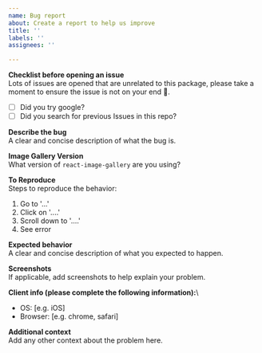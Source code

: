 ```yaml
---
name: Bug report
about: Create a report to help us improve
title: ''
labels: ''
assignees: ''

---
```


<!--- NOTE: Issues that do not follow the template below will be closed -->

**Checklist before opening an issue**\
Lots of issues are opened that are unrelated to this package, please take a moment to ensure the issue is not on your end 🙏.
- [ ] Did you try google?
- [ ] Did you search for previous Issues in this repo?

**Describe the bug**\
A clear and concise description of what the bug is.

**Image Gallery Version**\
What version of `react-image-gallery` are you using?

**To Reproduce**\
Steps to reproduce the behavior:
1. Go to '...'
2. Click on '....'
3. Scroll down to '....'
4. See error

**Expected behavior**\
A clear and concise description of what you expected to happen.

**Screenshots**\
If applicable, add screenshots to help explain your problem.

**Client info (please complete the following information):**\
 - OS: [e.g. iOS]
 - Browser: [e.g. chrome, safari]

**Additional context**\
Add any other context about the problem here.
